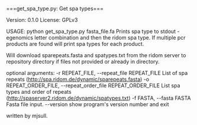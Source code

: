 ===get_spa_type.py: Get spa types===

Version: 0.1.0
License: GPLv3

USAGE: python get_spa_type.py fasta_file.fa
Prints spa type to stdout - egenomics letter combination and then the ridom spa type.
If multiple pcr products are found will print spa types for each product.

Will download sparepeats.fasta and spatypes.txt from the ridom server to repository directory if files not provided or already in directory.

optional arguments:
  -r REPEAT_FILE, --repeat_file REPEAT_FILE
                        List of spa repeats
                        (http://spa.ridom.de/dynamic/sparepeats.fasta)
  -o REPEAT_ORDER_FILE, --repeat_order_file REPEAT_ORDER_FILE
                        List spa types and order of repeats
                        (http://spaserver2.ridom.de/dynamic/spatypes.txt)
  -f FASTA, --fasta FASTA
                        Fasta file input.
  --version             show program's version number and exit

written by mjsull.

